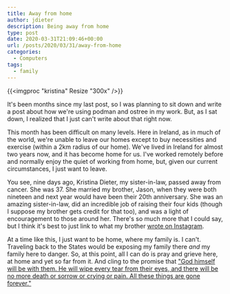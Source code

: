 ```yaml
---
title: Away from home
author: jdieter
description: Being away from home
type: post
date: 2020-03-31T21:09:46+00:00
url: /posts/2020/03/31/away-from-home
categories:
  - Computers
tags:
  - family
---
```


{{<imgproc "kristina" Resize "300x" />}}

It's been months since my last post, so I was planning to sit down and write a post about how we're using podman and ostree in my work.  But, as I sat down, I realized that I just can't write about that right now.

This month has been difficult on many levels.  Here in Ireland, as in much of the world, we're unable to leave our homes except to buy necessities and exercise (within a 2km radius of our home).  We've lived in Ireland for almost two years now, and it has become home for us.  I've worked remotely before and normally enjoy the quiet of working from home, but, given our current circumstances, I just want to leave.

You see, nine days ago, Kristina Dieter, my sister-in-law, passed away from cancer.  She was 37.  She married my brother, Jason, when they were both nineteen and next year would have been their 20th anniversary.  She was an amazing sister-in-law, did an incredible job of raising their four kids (though I suppose my brother gets credit for that too), and was a light of encouragement to those around her.  There's so much more that I could say, but I think it's best to just link to what my brother [wrote on Instagram](https://www.instagram.com/p/B-H4ad-Jh_e/).

At a time like this, I just want to be home, where my family is.  I can't.  Traveling back to the States would be exposing my family there _and_ my family here to danger.  So, at this point, all I can do is pray and grieve here, at home and yet so far from it.  And cling to the promise that ["God himself will be with them. He will wipe every tear from their eyes, and there will be no more death or sorrow or crying or pain. All these things are gone forever."](https://www.bible.com/bible/116/REV.21.3-6.NLT)

